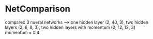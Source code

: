 # NetComparison

compared 3 nueral networks --> one hidden layer (2, 40, 3), two hidden layers (2, 8, 8, 3), two hidden layers with momentum (2, 12, 12, 3) momentum = 0.4
